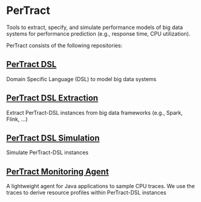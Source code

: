 # PerTract
Tools to extract, specify, and simulate performance models of big data systems for performance prediction (e.g., response time, CPU utilization).

PerTract consists of the following repositories:

## [PerTract DSL](https://github.com/johanneskross/pertract-dsl)
Domain Specific Language (DSL) to model big data systems

## [PerTract DSL Extraction](https://github.com/johanneskross/pertract-dsl-extraction)
Extract PerTract-DSL instances from big data frameworks (e.g., Spark, Flink, ...)

## [PerTract DSL Simulation](https://github.com/johanneskross/pertract-dsl-simulation)
Simulate PerTract-DSL instances

## [PerTract Monitoring Agent](https://github.com/johanneskross/pertract-monitoring-agent)
A lightweight agent for Java applications to sample CPU traces. We use the traces to derive resource profiles within PerTract-DSL instances
